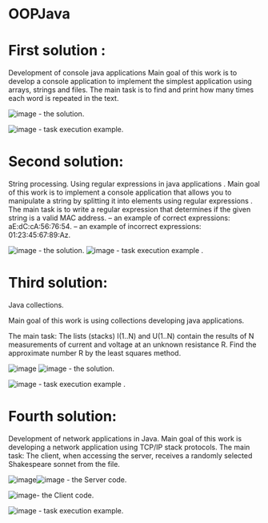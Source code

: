 # OOPJava

# First solution : 
Development of console java applications 
Main goal of this work is to develop a console application to implement the simplest application using arrays, strings and files.
The main task is to find and print how many times each word is repeated in the text.

![image](https://user-images.githubusercontent.com/87894035/151801926-275f2d3d-5d0f-4c6c-808d-f97939967689.png) - the solution.

![image](https://user-images.githubusercontent.com/87894035/151802028-a1b3161c-48eb-4dd1-8859-7a76a1392e18.png) - task execution example.


# Second solution:
String processing. Using regular expressions in java applications .
Main goal of this work is to implement a console application that allows you to manipulate a string by splitting it into elements using regular expressions .
The main task is to write a regular expression that determines if the given string is a valid MAC address.
– an example of correct expressions: aE:dC:cA:56:76:54.
– an example of incorrect expressions: 01:23:45:67:89:Az.


![image](https://user-images.githubusercontent.com/87894035/151804585-39baa44d-98b6-42b6-b912-ad875ec2b4f0.png) - the solution.
![image](https://user-images.githubusercontent.com/87894035/151805135-eeafcea3-ff5f-4d54-92ba-6492a75019d3.png) - task execution example .


# Third solution: 
Java collections.

Main goal of this work is using collections developing java applications.

The main task:  The lists (stacks) I(1..N) and U(1..N) contain the results of N measurements of current and voltage at an unknown resistance R. Find the approximate number R by the least squares method.

![image](https://user-images.githubusercontent.com/87894035/151936603-33551d87-d0b9-435d-abfd-ce6630010ce2.png) ![image](https://user-images.githubusercontent.com/87894035/151936830-d0410f3a-f589-4b89-a35a-ae31879f665b.png) - the solution.

![image](https://user-images.githubusercontent.com/87894035/151936946-049f7983-6995-4cf2-8777-cefebb99ff32.png) - task execution example .

# Fourth solution: 
Development of network applications in Java.
Main goal of this work is developing a network application using TCP/IP stack protocols.
The main task: The client, when accessing the server, receives a randomly selected Shakespeare sonnet from the file.

![image](https://user-images.githubusercontent.com/87894035/151950252-d69ffd73-de1b-4d30-bed8-263323432287.png)![image](https://user-images.githubusercontent.com/87894035/151950508-71213c46-f6d5-4c5e-aaae-639ff5abcfca.png) - the Server code. 

![image](https://user-images.githubusercontent.com/87894035/151951235-ac4c1ff4-9239-4af3-891a-bf4c2f39eebf.png)- the Client code.

![image](https://user-images.githubusercontent.com/87894035/151951710-2eef9e4b-67a0-4e27-9380-7a70083c277f.png) - task execution example.










